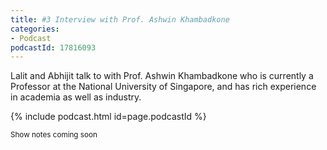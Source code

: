 ```yaml
---
title: #3 Interview with Prof. Ashwin Khambadkone
categories:
- Podcast
podcastId: 17816093
---
```


Lalit and Abhijit talk to with Prof. Ashwin Khambadkone who is currently a Professor at the National University of Singapore, and has rich experience in academia as well as industry.

{% include podcast.html id=page.podcastId %}

<!-- more -->
<small>Show notes coming soon</small>

